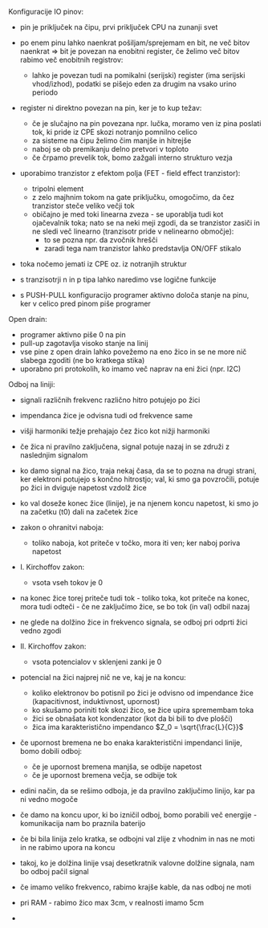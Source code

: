 Konfiguracije IO pinov:
- pin je priključek na čipu, prvi priključek CPU na zunanji svet
- po enem pinu lahko naenkrat pošiljam/sprejemam en bit, ne več bitov naenkrat => bit je povezan na enobitni register, če želimo več bitov rabimo več enobitnih registrov:
	- lahko je povezan tudi na pomikalni (serijski) register (ima serijski vhod/izhod), podatki se pišejo eden za drugim na vsako urino periodo
- register ni direktno povezan na pin, ker je to kup težav:
	- če je slučajno na pin povezana npr. lučka, moramo ven iz pina poslati tok, ki pride iz CPE skozi notranjo pomnilno celico
	- za sisteme na čipu želimo čim manjše in hitrejše
	- naboj se ob premikanju delno pretvori v toploto
	- če črpamo prevelik tok, bomo zažgali interno strukturo vezja
- uporabimo tranzistor z efektom polja (FET - field effect tranzistor):
	- tripolni element
	- z zelo majhnim tokom na gate priključku, omogočimo, da čez tranzistor steče veliko večji tok
	- običajno je med toki linearna zveza - se uporablja tudi kot ojačevalnik toka; nato se na neki meji zgodi, da se tranzistor zasiči in ne sledi več linearno (tranzisotr pride v nelinearno območje):
		- to se pozna npr. da zvočnik hrešči
		- zaradi tega nam tranzistor lahko predstavlja ON/OFF stikalo

- toka nočemo jemati iz CPE oz. iz notranjih struktur
- s tranzisotrji n in p tipa lahko naredimo vse logične funkcije
- s PUSH-PULL konfiguracijo programer aktivno določa stanje na pinu, ker v celico pred pinom piše programer

Open drain:
- programer aktivno piše 0 na pin
- pull-up zagotavlja visoko stanje na linij
- vse pine z open drain lahko povežemo na eno žico in se ne more nič slabega zgoditi (ne bo kratkega stika)
- uporabno pri protokolih, ko imamo več naprav na eni žici (npr. I2C)

Odboj na liniji:
- signali različnih frekvenc različno hitro potujejo po žici
- impendanca žice je odvisna tudi od frekvence same
- višji harmoniki težje prehajajo čez žico kot nižji harmoniki
- če žica ni pravilno zaključena, signal potuje nazaj in se združi z naslednjim signalom
- ko damo signal na žico, traja nekaj časa, da se to pozna na drugi strani, ker elektroni potujejo s končno hitrostjo; val, ki smo ga povzročili, potuje po žici in dviguje napetost vzdolž žice
- ko val doseže konec žice (linije), je na njenem koncu napetost, ki smo jo na začetku (t0) dali na začetek žice
- zakon o ohranitvi naboja:
	- toliko naboja, kot priteče v točko, mora iti ven; ker naboj poriva napetost
- I. Kirchoffov zakon:
	- vsota vseh tokov je 0
- na konec žice torej priteče tudi tok - toliko toka, kot priteče na konec, mora tudi odteči - če ne zaključimo žice, se bo tok (in val) odbil nazaj
- ne glede na dolžino žice in frekvenco signala, se odboj pri odprti žici vedno zgodi
- II. Kirchoffov zakon:
	- vsota potencialov v sklenjeni zanki je 0
- potencial na žici najprej nič ne ve, kaj je na koncu:
	- koliko elektronov bo potisnil po žici je odvisno od impendance žice (kapacitivnost, induktivnost, upornost)
	- ko skušamo poriniti tok skozi žico, se žice upira spremembam toka
	- žici se obnašata kot kondenzator (kot da bi bili to dve plošči)
	- žica ima karakteristično impendanco $Z_0 = \sqrt{\frac{L}{C}}$
- če upornost bremena ne bo enaka karakteristični impendanci linije, bomo dobili odboj:
	- če je upornost bremena manjša, se odbije napetost
	- če je upornost bremena večja, se odbije tok

- edini način, da se rešimo odboja, je da pravilno zaključimo linijo, kar pa ni vedno mogoče
- če damo na koncu upor, ki bo izničil odboj, bomo porabili več energije - komunikacija nam bo praznila baterijo
- če bi bila linija zelo kratka, se odbojni val zlije z vhodnim in nas ne moti in ne rabimo upora na koncu
- takoj, ko je dolžina linije vsaj desetkratnik valovne dolžine signala, nam bo odboj pačil signal
- če imamo veliko frekvenco, rabimo krajše kable, da nas odboj ne moti
- pri RAM - rabimo žico max 3cm, v realnosti imamo 5cm
- 